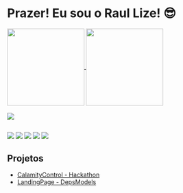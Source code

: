# Prazer! Eu sou o Raul Lize! 😎
<div>
  <a href="https://github.com/Raullize">
  <img height=180em align="center" src="https://github-readme-stats.vercel.app/api?username=Raullize&theme=github_dark"/>
  <img height=180em align="center" src="https://github-readme-stats.vercel.app/api/top-langs?username=Raullize&layout=compact&langs_count=8&card_width=320&theme=github_dark"/>
</div>

<div><br>
  <img src="https://skillicons.dev/icons?i=html,css,js,php,py,c,git,github,vscode,figma"/>
</div> 

##
 
<div> 
  <a href="https://www.instagram.com/raullize/" target="_blank"><img src="https://img.shields.io/badge/-Instagram-%23E4405F?style=for-the-badge&logo=instagram&logoColor=white" target="_blank"></a>
  <a href="https://www.facebook.com/raul.lize" target="_blank"><img src="https://img.shields.io/badge/Facebook-1877F2?style=for-the-badge&logo=facebook&logoColor=white"></a>
  <a href="https://api.whatsapp.com/send/?phone=5195024711&text&type=phone_number&app_absent=0" target="_blank"><img src="https://img.shields.io/badge/WhatsApp-25D366?style=for-the-badge&logo=whatsapp&logoColor=white" target="_blank"></a> 
  <a href = "mailto:raullizeteixeira@gmail.com"><img src="https://img.shields.io/badge/-Gmail-%23333?style=for-the-badge&logo=gmail&logoColor=white" target="_blank"></a>
  <a href="https://www.linkedin.com/in/raullizeteixeira/" target="_blank"><img src="https://img.shields.io/badge/-LinkedIn-%230077B5?style=for-the-badge&logo=linkedin&logoColor=white" target="_blank"></a> 
</div>

## Projetos

- [CalamityControl - Hackathon](https://github.com/Raullize/Hackathon2023)
- [LandingPage - DepsModels](https://github.com/Raullize/depsModels)  

